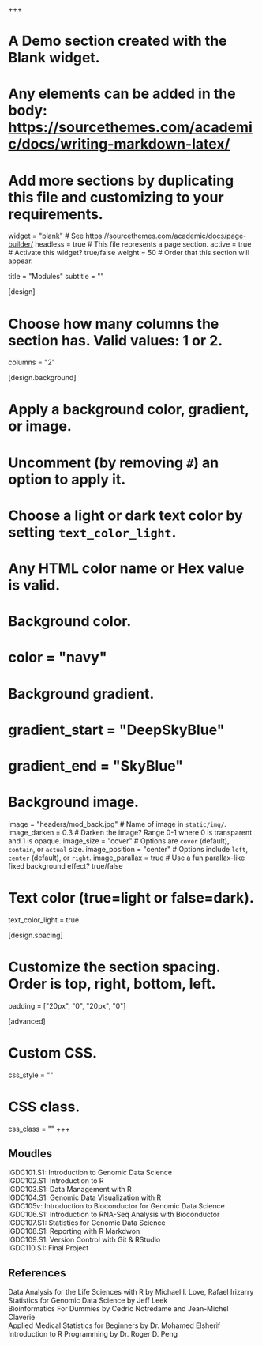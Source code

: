 +++
# A Demo section created with the Blank widget.
# Any elements can be added in the body: https://sourcethemes.com/academic/docs/writing-markdown-latex/
# Add more sections by duplicating this file and customizing to your requirements.

widget = "blank"  # See https://sourcethemes.com/academic/docs/page-builder/
headless = true  # This file represents a page section.
active = true  # Activate this widget? true/false
weight = 50 # Order that this section will appear.

title = "Modules"
subtitle = ""

[design]
  # Choose how many columns the section has. Valid values: 1 or 2.
  columns = "2"

[design.background]
  # Apply a background color, gradient, or image.
  #   Uncomment (by removing `#`) an option to apply it.
  #   Choose a light or dark text color by setting `text_color_light`.
  #   Any HTML color name or Hex value is valid.

  # Background color.
  # color = "navy"

  # Background gradient.
  # gradient_start = "DeepSkyBlue"
  # gradient_end = "SkyBlue"

  # Background image.
  image = "headers/mod_back.jpg"  # Name of image in `static/img/`.
  image_darken = 0.3  # Darken the image? Range 0-1 where 0 is transparent and 1 is opaque.
  image_size = "cover"  #  Options are `cover` (default), `contain`, or `actual` size.
  image_position = "center"  # Options include `left`, `center` (default), or `right`.
  image_parallax = true  # Use a fun parallax-like fixed background effect? true/false

  # Text color (true=light or false=dark).
  text_color_light = true

[design.spacing]
  # Customize the section spacing. Order is top, right, bottom, left.
  padding = ["20px", "0", "20px", "0"]

[advanced]
 # Custom CSS.
 css_style = ""

 # CSS class.
 css_class = ""
+++

## Moudles
IGDC101.S1: Introduction to Genomic Data Science<br>
IGDC102.S1: Introduction to R<br>
IGDC103.S1: Data Management with R<br>
IGDC104.S1: Genomic Data Visualization with R<br>
IGDC105v: Introduction to Bioconductor for Genomic Data Science<br>
IGDC106.S1: Introduction to RNA-Seq Analysis with Bioconductor<br>
IGDC107.S1: Statistics for Genomic Data Science<br>
IGDC108.S1: Reporting with R Markdwon<br>
IGDC109.S1: Version Control with Git & RStudio<br>
IGDC110.S1: Final Project


## References
Data Analysis for the Life Sciences with R by Michael I. Love, Rafael Irizarry <br>
Statistics for Genomic Data Science by Jeff Leek<br>
Bioinformatics For Dummies by  Cedric Notredame and Jean-Michel Claverie<br>
Applied Medical Statistics for Beginners by Dr. Mohamed Elsherif <br>
Introduction to R Programming by Dr. Roger D. Peng <br>
